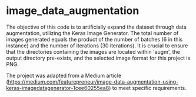 # image_data_augmentation

The objective of this code is to artificially expand the dataset through data augmentation, utilizing the Keras Image Generator. The total number of images generated equals the product of the number of batches (6 in this instance) and the number of iterations (30 iterations). It is crucial to ensure that the directories containing the images are located within 'augm', the output directory pre-exists, and the selected image format for this project is PNG.

The project was adapted from a Medium article (https://medium.com/featurepreneur/image-data-augmentation-using-keras-imagedatagenerator-1cee60255ea8) to meet specific requirements.
